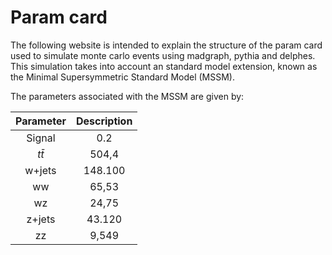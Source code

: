 # Param card

The following website is intended to explain the structure of the param card used to simulate monte carlo events using madgraph, pythia and delphes. This simulation takes into account an standard model extension, known as the Minimal Supersymmetric Standard Model (MSSM). 

The parameters associated with the MSSM are given by:

|  Parameter | Description |
|:--------:|:------------------:|
|  Signal  |         0.2        |
| $t\bar{t}$ |        504,4       |
|  w+jets  |       148.100      |
|    ww    |        65,53       |
|    wz    |        24,75       |
|  z+jets  |       43.120       |
|    zz    |        9,549       |
